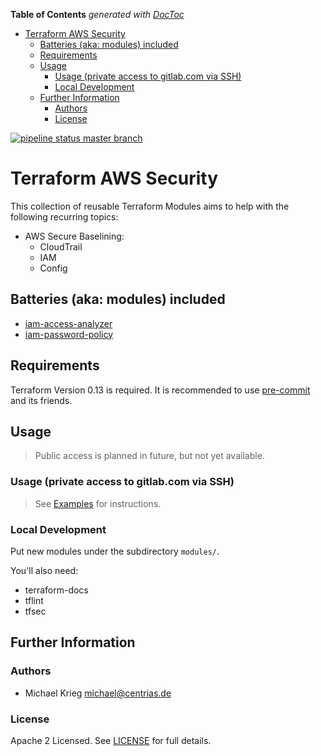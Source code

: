 <!-- START doctoc generated TOC please keep comment here to allow auto update -->
<!-- DON'T EDIT THIS SECTION, INSTEAD RE-RUN doctoc TO UPDATE -->
**Table of Contents**  *generated with [DocToc](https://github.com/thlorenz/doctoc)*

- [Terraform AWS Security](#terraform-aws-security)
    - [Batteries (aka: modules) included](#batteries-aka-modules-included)
    - [Requirements](#requirements)
    - [Usage](#usage)
        - [Usage (private access to gitlab.com via SSH)](#usage-private-access-to-gitlabcom-via-ssh)
        - [Local Development](#local-development)
    - [Further Information](#further-information)
        - [Authors](#authors)
        - [License](#license)

<!-- END doctoc generated TOC please keep comment here to allow auto update -->

[![pipeline status master branch](https://gitlab.com/centrias/terraform-modules/terraform-aws-security/badges/master/pipeline.svg)](https://gitlab.com/centrias/terraform-modules/terraform-aws-security/-/commits/master)

# Terraform AWS Security

This collection of reusable Terraform Modules aims to help with the following recurring topics:

  * AWS Secure Baselining:
    * CloudTrail
    * IAM
    * Config

## Batteries (aka: modules) included

  * [iam-access-analyzer](modules/iam-access-analyzer/README.md)
  * [iam-password-policy](modules/iam-password-policy/README.md)

## Requirements

Terraform Version 0.13 is required. It is recommended to use [pre-commit](https://pre-commit.com/) and its friends.

## Usage

> Public access is planned in future, but not yet available.

### Usage (private access to gitlab.com via SSH)

> See [Examples](examples/README.md) for instructions.

### Local Development

Put new modules under the subdirectory `modules/`.

You'll also need:

  * terraform-docs
  * tflint
  * tfsec

## Further Information

### Authors

  * Michael Krieg <michael@centrias.de>

### License

Apache 2 Licensed. See [LICENSE](LICENSE) for full details.
